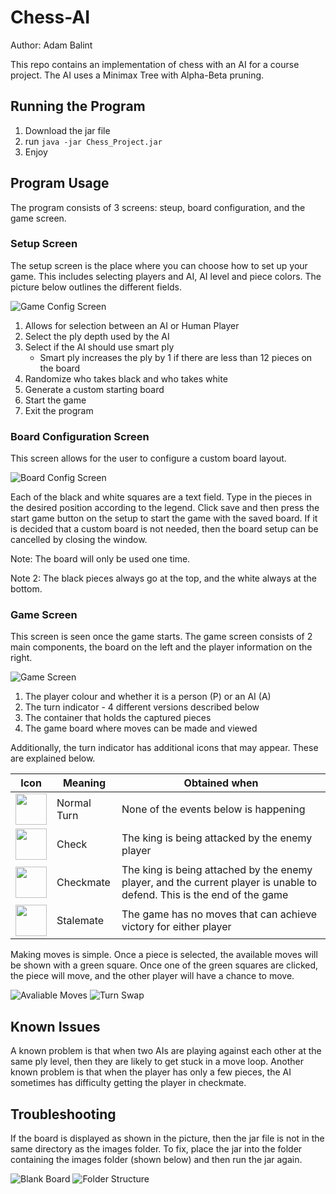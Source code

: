 # Chess-AI
Author: Adam Balint

This repo contains an implementation of chess with an AI for a course project. The AI uses a Minimax Tree with Alpha-Beta pruning.


## Running the Program
1. Download the jar file
2. run `java -jar Chess_Project.jar`
3. Enjoy

## Program Usage
The program consists of 3 screens: steup, board configuration, and the game screen.

### Setup Screen
The setup screen is the place where you can choose how to set up your game. This includes selecting players and AI, AI level and piece colors. The picture below outlines the different fields.

![Game Config Screen](./Images/readme/setup_screen.png)

1. Allows for selection between an AI or Human Player
1. Select the ply depth used by the AI
1. Select if the AI should use smart ply
   * Smart ply increases the ply by 1 if there are less than 12 pieces on the board
1. Randomize who takes black and who takes white
1. Generate a custom starting board
1. Start the game
1. Exit the program

### Board Configuration Screen
This screen allows for the user to configure a custom board layout. 

![Board Config Screen](./Images/readme/board_config_screen.png)

Each of the black and white squares are a text field. Type in the pieces in the desired position according to the legend. Click save and then press the start game button on the setup to start the game with the saved board. If it is decided that a custom board is not needed, then the board setup can be cancelled by closing the window.

Note: The board will only be used one time.

Note 2: The black pieces always go at the top, and the white always at the bottom.

### Game Screen
This screen is seen once the game starts. The game screen consists of 2 main components, the board on the left and the player information on the right. 

![Game Screen](./Images/readme/game_screen.png)

1. The player colour and whether it is a person (P) or an AI (A)
1. The turn indicator - 4 different versions described below
1. The container that holds the captured pieces
1. The game board where moves can be made and viewed

Additionally, the turn indicator has additional icons that may appear. These are explained below.

| Icon | Meaning | Obtained when |
| ------------ | ------------- | ------------- |
| <img src="./Images/readme/circle.png" width="50" />  | Normal Turn | None of the events below is happening |
| <img src="./Images/readme/check.png" width="50" /> | Check | The king is being attacked by the enemy player |
| <img src="./Images/readme/cm.png" width="50" /> | Checkmate | The king is being attached by the enemy player, and the current player is unable to defend. This is the end of the game |
| <img src="./Images/readme/sm.png" width="50" /> | Stalemate | The game has no moves that can achieve victory for either player |

Making moves is simple. Once a piece is selected, the available moves will be shown with a green square. Once one of the green squares are clicked, the piece will move, and the other player will have a chance to move.

![Avaliable Moves](./Images/readme/moving.png)
![Turn Swap](./Images/readme/move_indicator.png)

## Known Issues
A known problem is that when two AIs are playing against each other at the same ply level, then they are likely to get stuck in a move loop. Another known problem is that when the player has only a few pieces, the AI sometimes has difficulty getting the player in checkmate.

## Troubleshooting
If the board is displayed as shown in the picture, then the jar file is not in the same directory as the images folder. To fix, place the jar into the folder containing the images folder (shown below) and then run the jar again.

![Blank Board](./Images/readme/blank_board.png)
![Folder Structure](./Images/readme/folder_structure.png)

